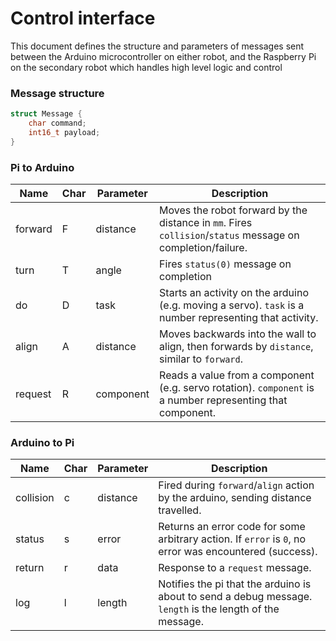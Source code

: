 
# Control interface

This document defines the structure and parameters of messages sent between the Arduino microcontroller on either robot, and the Raspberry Pi on the secondary robot which handles high level logic and control

### Message structure

```c++
struct Message {
	char command;
	int16_t payload;
}
```

### Pi to Arduino

| Name | Char | Parameter | Description |
|-|-|-|-|
| forward | F | distance | Moves the robot forward by the distance in `mm`. Fires `collision`/`status` message on completion/failure. |
| turn | T | angle | Fires `status(0)` message on completion |
| do | D | task | Starts an activity on the arduino (e.g. moving a servo). `task` is a number representing that activity.
| align | A | distance | Moves backwards into the wall to align, then forwards by `distance`, similar to `forward`.
| request | R | component | Reads a value from a component (e.g. servo rotation). `component` is a number representing that component.

### Arduino to Pi

| Name | Char | Parameter | Description |
|-|-|-|-|
| collision | c | distance | Fired during `forward`/`align` action by the arduino, sending distance travelled. |
| status | s | error | Returns an error code for some arbitrary action. If `error` is `0`, no error was encountered (success). |
| return | r | data | Response to a `request` message. |
| log | l | length | Notifies the pi that the arduino is about to send a debug message. `length` is the length of the message. |
